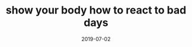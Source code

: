 ---
title: "show your body how to react to bad days"
date: 2019-07-02
type: fragment
tags:
  - fragment
---